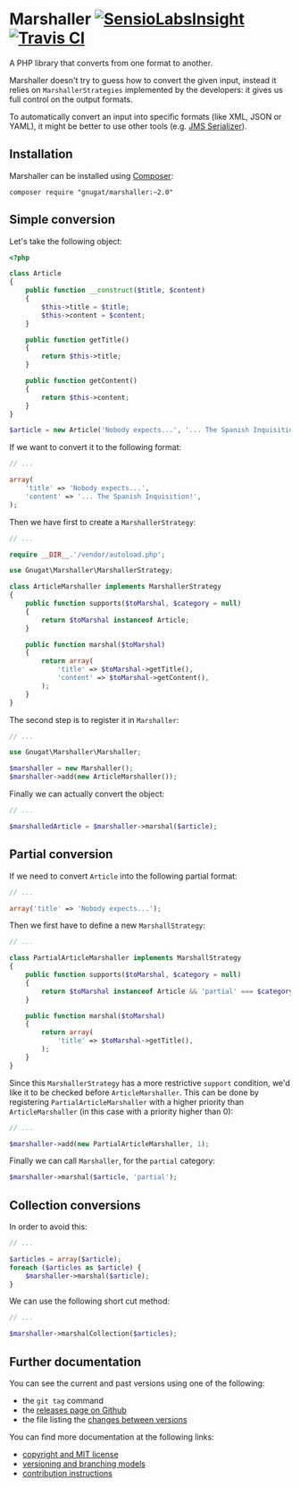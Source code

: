 # Marshaller [![SensioLabsInsight](https://insight.sensiolabs.com/projects/e3f1b42c-e796-40c8-bfb1-299a79983d2e/mini.png)](https://insight.sensiolabs.com/projects/e3f1b42c-e796-40c8-bfb1-299a79983d2e) [![Travis CI](https://travis-ci.org/gnugat/marshaller.png)](https://travis-ci.org/gnugat/marshaller)

A PHP library that converts from one format to another.

Marshaller doesn't try to guess how to convert the given input, instead it relies
on `MarshallerStrategies` implemented by the developers: it gives us full control
on the output formats.

To automatically convert an input into specific formats (like XML, JSON or YAML),
it might be better to use other tools (e.g. [JMS Serializer](http://jmsyst.com/libs/serializer)).

## Installation

Marshaller can be installed using [Composer](http://getcomposer.org/):

    composer require "gnugat/marshaller:~2.0"

## Simple conversion

Let's take the following object:

```php
<?php

class Article
{
    public function __construct($title, $content)
    {
        $this->title = $title;
        $this->content = $content;
    }

    public function getTitle()
    {
        return $this->title;
    }

    public function getContent()
    {
        return $this->content;
    }
}

$article = new Article('Nobody expects...', '... The Spanish Inquisition!');
```

If we want to convert it to the following format:

```php
// ...

array(
    'title' => 'Nobody expects...',
    'content' => '... The Spanish Inquisition!',
);
```

Then we have first to create a `MarshallerStrategy`:

```php
// ...

require __DIR__.'/vendor/autoload.php';

use Gnugat\Marshaller\MarshallerStrategy;

class ArticleMarshaller implements MarshallerStrategy
{
    public function supports($toMarshal, $category = null)
    {
        return $toMarshal instanceof Article;
    }

    public function marshal($toMarshal)
    {
        return array(
            'title' => $toMarshal->getTitle(),
            'content' => $toMarshal->getContent(),
        );
    }
}
```

The second step is to register it in `Marshaller`:

```php
// ...

use Gnugat\Marshaller\Marshaller;

$marshaller = new Marshaller();
$marshaller->add(new ArticleMarshaller());
```

Finally we can actually convert the object:

```php
// ...

$marshalledArticle = $marshaller->marshal($article);
```

## Partial conversion

If we need to convert `Article` into the following partial format:

```php
// ...

array('title' => 'Nobody expects...');
```

Then we first have to define a new `MarshallStrategy`:

```php
// ...

class PartialArticleMarshaller implements MarshallStrategy
{
    public function supports($toMarshal, $category = null)
    {
        return $toMarshal instanceof Article && 'partial' === $category;
    }

    public function marshal($toMarshal)
    {
        return array(
            'title' => $toMarshal->getTitle(),
        );
    }
}
```

Since this `MarshallerStrategy` has a more restrictive `support` condition, we'd
like it to be checked before `ArticleMarshaller`. This can be done by registering
`PartialArticleMarshaller` with a higher priority than `ArticleMarshaller`
(in this case with a priority higher than 0):

```php
// ...

$marshaller->add(new PartialArticleMarshaller, 1);
```

Finally we can call `Marshaller`, for the `partial` category:

```php
$marshaller->marshal($article, 'partial');
```

## Collection conversions

In order to avoid this:

```php
// ...

$articles = array($article);
foreach ($articles as $article) {
    $marshaller->marshal($article);
}
```

We can use the following short cut method:

```php
// ...

$marshaller->marshalCollection($articles);
```

## Further documentation

You can see the current and past versions using one of the following:

* the `git tag` command
* the [releases page on Github](https://github.com/gnugat/marshaller/releases)
* the file listing the [changes between versions](CHANGELOG.md)

You can find more documentation at the following links:

* [copyright and MIT license](LICENSE)
* [versioning and branching models](VERSIONING.md)
* [contribution instructions](CONTRIBUTING.md)
